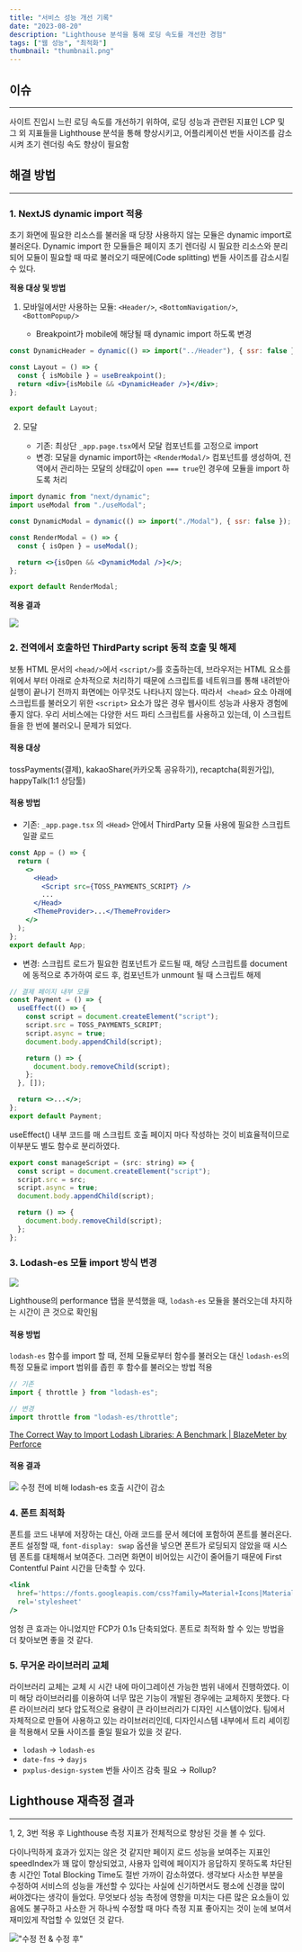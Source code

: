 ```yaml
---
title: "서비스 성능 개선 기록"
date: "2023-08-20"
description: "Lighthouse 분석을 통해 로딩 속도를 개선한 경험"
tags: ["웹 성능", "최적화"]
thumbnail: "thumbnail.png"
---
```


## 이슈

---

사이트 진입시 느린 로딩 속도를 개선하기 위하여, 로딩 성능과 관련된 지표인 LCP 및 그 외 지표들을 Lighthouse 분석을 통해 향상시키고, 어플리케이션 번들 사이즈를 감소시켜 초기 렌더링 속도 향상이 필요함

## 해결 방법

---

### 1. NextJS dynamic import 적용

초기 화면에 필요한 리소스를 불러올 때 당장 사용하지 않는 모듈은 dynamic import로 불러온다.
Dynamic import 한 모듈들은 페이지 초기 렌더링 시 필요한 리소스와 분리되어 모듈이 필요할 때 따로 불러오기 때문에(Code splitting) 번들 사이즈를 감소시킬 수 있다.

**적용 대상 및 방법**

1. 모바일에서만 사용하는 모듈: `<Header/>`, `<BottomNavigation/>`, `<BottomPopup/>`

   - Breakpoint가 mobile에 해당될 때 dynamic import 하도록 변경

```jsx
const DynamicHeader = dynamic(() => import("../Header"), { ssr: false });

const Layout = () => {
  const { isMobile } = useBreakpoint();
  return <div>{isMobile && <DynamicHeader />}</div>;
};

export default Layout;
```

2. 모달

   - 기존: 최상단 `_app.page.tsx`에서 모달 컴포넌트를 고정으로 import
   - 변경: 모달을 dynamic import하는 `<RenderModal/>` 컴포넌트를 생성하여, 전역에서 관리하는 모달의 상태값이 `open === true`인 경우에 모듈을 import 하도록 처리

```jsx
import dynamic from "next/dynamic";
import useModal from "./useModal";

const DynamicModal = dynamic(() => import("./Modal"), { ssr: false });

const RenderModal = () => {
  const { isOpen } = useModal();

  return <>{isOpen && <DynamicModal />}</>;
};

export default RenderModal;
```

**적용 결과**

![](/images/posts/performance_improve/1.png)

### 2. 전역에서 호출하던 ThirdParty script 동적 호출 및 해제

보통 HTML 문서의 `<head/>`에서 `<script/>`를 호출하는데, 브라우저는 HTML 요소를 위에서 부터 아래로 순차적으로 처리하기 때문에 스크립트를 네트워크를 통해 내려받아 실행이 끝나기 전까지 화면에는 아무것도 나타나지 않는다. 따라서  `<head>` 요소 아래에 스크립트를 불러오기 위한 `<script>` 요소가 많은 경우 웹사이트 성능과 사용자 경험에 좋지 않다.
우리 서비스에는 다양한 서드 파티 스크립트를 사용하고 있는데, 이 스크립트들을 한 번에 불러오니 문제가 되었다.

#### 적용 대상

tossPayments(결제), kakaoShare(카카오톡 공유하기), recaptcha(회원가입), happyTalk(1:1 상담툴)

#### 적용 방법

- 기존: `_app.page.tsx` 의 `<Head>` 안에서 ThirdParty 모듈 사용에 필요한 스크립트 일괄 로드

```jsx
const App = () => {
  return (
    <>
      <Head>
        <Script src={TOSS_PAYMENTS_SCRIPT} />
        ...
      </Head>
      <ThemeProvider>...</ThemeProvider>
    </>
  );
};
export default App;
```

- 변경: 스크립트 로드가 필요한 컴포넌트가 로드될 때, 해당 스크립트를 document에 동적으로 추가하여 로드 후, 컴포넌트가 unmount 될 때 스크립트 해제

```jsx
// 결제 페이지 내부 모듈
const Payment = () => {
  useEffect(() => {
    const script = document.createElement("script");
    script.src = TOSS_PAYMENTS_SCRIPT;
    script.async = true;
    document.body.appendChild(script);

    return () => {
      document.body.removeChild(script);
    };
  }, []);

  return <>...</>;
};
export default Payment;
```

useEffect() 내부 코드를 매 스크립트 호출 페이지 마다 작성하는 것이 비효율적이므로 이부분도 별도 함수로 분리하였다.

```jsx
export const manageScript = (src: string) => {
  const script = document.createElement("script");
  script.src = src;
  script.async = true;
  document.body.appendChild(script);

  return () => {
    document.body.removeChild(script);
  };
};
```

### 3. Lodash-es 모듈 import 방식 변경

![](/images/posts/performance_improve/4.png)

Lighthouse의 performance 탭을 분석했을 때, `lodash-es` 모듈을 불러오는데 차지하는 시간이 큰 것으로 확인됨

#### 적용 방법

`lodash-es` 함수를 import 할 때, 전체 모듈로부터 함수를 불러오는 대신 `lodash-es`의 특정 모듈로 import 범위를 좁힌 후 함수를 불러오는 방법 적용

```jsx
// 기존
import { throttle } from "lodash-es";

// 변경
import throttle from "lodash-es/throttle";
```

[The Correct Way to Import Lodash Libraries: A Benchmark | BlazeMeter by Perforce](https://www.blazemeter.com/blog/import-lodash-libraries)

#### 적용 결과

![](/images/posts/performance_improve/2.png)
수정 전에 비해 lodash-es 호출 시간이 감소

### 4. 폰트 최적화

폰트를 코드 내부에 저장하는 대신, 아래 코드를 문서 헤더에 포함하여 폰트를 불러온다.
폰트 설정할 때, `font-display: swap` 옵션을 넣으면 폰트가 로딩되지 않았을 때 시스템 폰트를 대체해서 보여준다. 그러면 화면이 비어있는 시간이 줄어들기 때문에 First Contentful Paint 시간을 단축할 수 있다.

```jsx
<link
  href='https://fonts.googleapis.com/css?family=Material+Icons|Material+Icons+Round&display=swap'
  rel='stylesheet'
/>
```

엄청 큰 효과는 아니었지만 FCP가 0.1s 단축되었다. 폰트로 최적화 할 수 있는 방법을 더 찾아보면 좋을 것 같다.

### 5. 무거운 라이브러리 교체

라이브러리 교체는 교체 시 시간 내에 마이그레이션 가능한 범위 내에서 진행하였다. 이미 해당 라이브러리를 이용하여 너무 많은 기능이 개발된 경우에는 교체하지 못했다.
다른 라이브러리 보다 압도적으로 용량이 큰 라이브러리가 디자인 시스템이었다. 팀에서 자체적으로 만들어 사용하고 있는 라이브러리인데, 디자인시스템 내부에서 트리 셰이킹을 적용해서 모듈 사이즈를 줄일 필요가 있을 것 같다.

- `lodash` → `lodash-es`
- `date-fns` → `dayjs`
- `pxplus-design-system` 번들 사이즈 감축 필요 → Rollup?

## Lighthouse 재측정 결과

---

1, 2, 3번 적용 후 Lighthouse 측정 지표가 전체적으로 향상된 것을 볼 수 있다.

다이나믹하게 효과가 있지는 않은 것 같지만 페이지 로드 성능을 보여주는 지표인 speedIndex가 꽤 많이 향상되었고, 사용자 입력에 페이지가 응답하지 못하도록 차단된 총 시간인 Total Blocking Time도 절반 가까이 감소하였다. 생각보다 사소한 부분을 수정하여 서비스의 성능을 개선할 수 있다는 사실에 신기하면서도 평소에 신경을 많이 써야겠다는 생각이 들었다. 무엇보다 성능 측정에 영향을 미치는 다른 많은 요소들이 있음에도 불구하고 사소한 거 하나씩 수정할 때 마다 측정 지표 좋아지는 것이 눈에 보여서 재미있게 작업할 수 있었던 것 같다.

!["수정 전 & 수정 후"](/images/posts/performance_improve/thumbnail.png)
